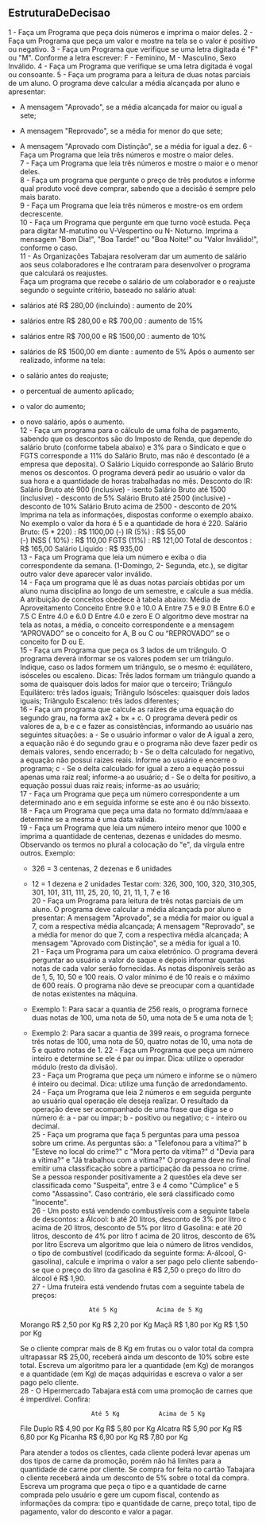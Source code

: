 ## EstruturaDeDecisao

1 - Faça um Programa que peça dois números e imprima o maior deles.
2 - Faça um Programa que peça um valor e mostre na tela se o valor é positivo ou negativo.
3 - Faça um Programa que verifique se uma letra digitada é "F" ou "M". Conforme a letra escrever: F - Feminino, M - Masculino, Sexo Inválido.
4 - Faça um Programa que verifique se uma letra digitada é vogal ou consoante.
5 - Faça um programa para a leitura de duas notas parciais de um aluno. O programa deve calcular a média alcançada por aluno e apresentar:
- A mensagem "Aprovado", se a média alcançada for maior ou igual a sete;
- A mensagem "Reprovado", se a média for menor do que sete;
- A mensagem "Aprovado com Distinção", se a média for igual a dez. 
6 - Faça um Programa que leia três números e mostre o maior deles.  
7 - Faça um Programa que leia três números e mostre o maior e o menor deles.  
8 - Faça um programa que pergunte o preço de três produtos e informe qual produto você deve comprar, sabendo que a decisão é sempre pelo mais barato.  
9 - Faça um Programa que leia três números e mostre-os em ordem decrescente.  
10 - Faça um Programa que pergunte em que turno você estuda. Peça para digitar M-matutino ou V-Vespertino ou N- Noturno. Imprima a mensagem "Bom Dia!", "Boa Tarde!" ou "Boa Noite!" ou "Valor Inválido!", conforme o caso.  
11 - As Organizações Tabajara resolveram dar um aumento de salário aos seus colaboradores e lhe contraram para desenvolver o programa que calculará os reajustes.  
Faça um programa que recebe o salário de um colaborador e o reajuste segundo o seguinte critério, baseado no salário atual:
- salários até R$ 280,00 (incluindo) : aumento de 20%
- salários entre R$ 280,00 e R$ 700,00 : aumento de 15%
- salários entre R$ 700,00 e R$ 1500,00 : aumento de 10%
- salários de R$ 1500,00 em diante : aumento de 5% Após o aumento ser realizado, informe na tela:
- o salário antes do reajuste;
- o percentual de aumento aplicado;
- o valor do aumento;
- o novo salário, após o aumento.  
12 - Faça um programa para o cálculo de uma folha de pagamento, sabendo que os descontos são do Imposto de Renda, que depende do salário bruto (conforme tabela abaixo) e 3% para o Sindicato e que o FGTS corresponde a 11% do Salário Bruto, mas não é descontado (é a empresa que deposita). O Salário Líquido corresponde ao Salário Bruto menos os descontos. O programa deverá pedir ao usuário o valor da sua hora e a quantidade de horas trabalhadas no mês.
    Desconto do IR:
    Salário Bruto até 900 (inclusive) - isento
    Salário Bruto até 1500 (inclusive) - desconto de 5%
    Salário Bruto até 2500 (inclusive) - desconto de 10%
    Salário Bruto acima de 2500 - desconto de 20% Imprima na tela as informações, dispostas conforme o exemplo abaixo. No exemplo o valor da hora é 5 e a quantidade de hora é 220.
        Salário Bruto: (5 * 220)        : R$ 1100,00
        (-) IR (5%)                     : R$   55,00  
        (-) INSS ( 10%)                 : R$  110,00
        FGTS (11%)                      : R$  121,00
        Total de descontos              : R$  165,00
        Salário Liquido                 : R$  935,00  
13 - Faça um Programa que leia um número e exiba o dia correspondente da semana. (1-Domingo, 2- Segunda, etc.), se digitar outro valor deve aparecer valor inválido.  
14 - Faça um programa que lê as duas notas parciais obtidas por um aluno numa disciplina ao longo de um semestre, e calcule a sua média. A atribuição de conceitos obedece à tabela abaixo:
    Média de Aproveitamento  Conceito
    Entre 9.0 e 10.0        A
    Entre 7.5 e 9.0         B
    Entre 6.0 e 7.5         C
    Entre 4.0 e 6.0         D
    Entre 4.0 e zero        E
    O algoritmo deve mostrar na tela as notas, a média, o conceito correspondente e a mensagem “APROVADO” se o conceito for A, B ou C ou “REPROVADO” se o conceito for D ou E.  
15 - Faça um Programa que peça os 3 lados de um triângulo. O programa deverá informar se os valores podem ser um triângulo. Indique, caso os lados formem um triângulo, se o mesmo é: equilátero, isósceles ou escaleno.
    Dicas:
    Três lados formam um triângulo quando a soma de quaisquer dois lados for maior que o terceiro;
    Triângulo Equilátero: três lados iguais;
    Triângulo Isósceles: quaisquer dois lados iguais;
    Triângulo Escaleno: três lados diferentes;  
16 - Faça um programa que calcule as raízes de uma equação do segundo grau, na forma ax2 + bx + c. O programa deverá pedir os valores de a, b e c e fazer as consistências, informando ao usuário nas seguintes situações:
    a - Se o usuário informar o valor de A igual a zero, a equação não é do segundo grau e o programa não deve fazer pedir os demais valores, sendo encerrado;
    b - Se o delta calculado for negativo, a equação não possui raizes reais. Informe ao usuário e encerre o programa;
    c - Se o delta calculado for igual a zero a equação possui apenas uma raiz real; informe-a ao usuário;
    d - Se o delta for positivo, a equação possui duas raiz reais; informe-as ao usuário;  
17 - Faça um Programa que peça um número correspondente a um determinado ano e em seguida informe se este ano é ou não bissexto. 
18 - Faça um Programa que peça uma data no formato dd/mm/aaaa e determine se a mesma é uma data válida.  
19 - Faça um Programa que leia um número inteiro menor que 1000 e imprima a quantidade de centenas, dezenas e unidades do mesmo.
    Observando os termos no plural a colocação do "e", da vírgula entre outros. Exemplo:
    - 326 = 3 centenas, 2 dezenas e 6 unidades
    - 12 = 1 dezena e 2 unidades Testar com: 326, 300, 100, 320, 310,305, 301, 101, 311, 111, 25, 20, 10, 21, 11, 1, 7 e 16  
20 - Faça um Programa para leitura de três notas parciais de um aluno. O programa deve calcular a média alcançada por aluno e presentar:
    A mensagem "Aprovado", se a média for maior ou igual a 7, com a respectiva média alcançada;
    A mensagem "Reprovado", se a média for menor do que 7, com a respectiva média alcançada;
    A mensagem "Aprovado com Distinção", se a média for igual a 10.  
21 - Faça um Programa para um caixa eletrônico. O programa deverá perguntar ao usuário a valor do saque e depois informar quantas notas de cada valor serão fornecidas. As notas disponíveis serão as de 1, 5, 10, 50 e 100 reais. O valor mínimo é de 10 reais e o máximo de 600 reais. O programa não deve se preocupar com a quantidade de notas existentes na máquina.
    - Exemplo 1: Para sacar a quantia de 256 reais, o programa fornece duas notas de 100, uma nota de 50, uma nota de 5 e uma nota de 1;
    - Exemplo 2: Para sacar a quantia de 399 reais, o programa fornece três notas de 100, uma nota de 50, quatro notas de 10, uma nota de 5 e quatro notas de 1. 
22 - Faça um Programa que peça um número inteiro e determine se ele é par ou impar. Dica: utilize o operador módulo (resto da divisão).  
23 - Faça um Programa que peça um número e informe se o número é inteiro ou decimal. Dica: utilize uma função de arredondamento.  
24 - Faça um Programa que leia 2 números e em seguida pergunte ao usuário qual operação ele deseja realizar. O resultado da operação deve ser acompanhado de uma frase que diga se o número é:
    a - par ou ímpar;
    b - positivo ou negativo;
    c - inteiro ou decimal.  
25 - Faça um programa que faça 5 perguntas para uma pessoa sobre um crime. As perguntas são:
    a "Telefonou para a vítima?"
    b "Esteve no local do crime?"
    c "Mora perto da vítima?"
    d "Devia para a vítima?"
    e "Já trabalhou com a vítima?" O programa deve no final emitir uma classificação sobre a participação da pessoa no crime. Se a pessoa responder positivamente a 2 questões ela deve ser classificada como "Suspeita", entre 3 e 4 como "Cúmplice" e 5 como "Assassino". Caso contrário, ele será classificado como "Inocente".  
26 - Um posto está vendendo combustíveis com a seguinte tabela de descontos:
    a Álcool:
    b até 20 litros, desconto de 3% por litro
    c acima de 20 litros, desconto de 5% por litro
    d Gasolina:
    e até 20 litros, desconto de 4% por litro
    f acima de 20 litros, desconto de 6% por litro Escreva um algoritmo que leia o número de litros vendidos, o tipo de combustível (codificado da seguinte forma: A-álcool, G-gasolina), calcule e imprima o valor a ser pago pelo cliente sabendo-se que o preço do litro da gasolina é R$ 2,50 o preço do litro do álcool é R$ 1,90.  
27 - Uma fruteira está vendendo frutas com a seguinte tabela de preços:

                          Até 5 Kg           Acima de 5 Kg
    Morango         R$ 2,50 por Kg          R$ 2,20 por Kg
    Maçã            R$ 1,80 por Kg          R$ 1,50 por Kg

    Se o cliente comprar mais de 8 Kg em frutas ou o valor total da compra ultrapassar R$ 25,00, receberá ainda um desconto de 10% sobre este total. Escreva um algoritmo para ler a quantidade (em Kg) de morangos e a quantidade (em Kg) de maças adquiridas e escreva o valor a ser pago pelo cliente.  
28 - O Hipermercado Tabajara está com uma promoção de carnes que é imperdível. Confira:

                          Até 5 Kg           Acima de 5 Kg
    File Duplo      R$ 4,90 por Kg          R$ 5,80 por Kg
    Alcatra         R$ 5,90 por Kg          R$ 6,80 por Kg
    Picanha         R$ 6,90 por Kg          R$ 7,80 por Kg

    Para atender a todos os clientes, cada cliente poderá levar apenas um dos tipos de carne da promoção, porém não há limites para a quantidade de carne por cliente. Se compra for feita no cartão Tabajara o cliente receberá ainda um desconto de 5% sobre o total da compra. Escreva um programa que peça o tipo e a quantidade de carne comprada pelo usuário e gere um cupom fiscal, contendo as informações da compra: tipo e quantidade de carne, preço total, tipo de pagamento, valor do desconto e valor a pagar. 